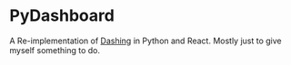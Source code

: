 PyDashboard
===========

A Re-implementation of [Dashing](https://github.com/shopify/dashing) in Python
and React. Mostly just to give myself something to do.
